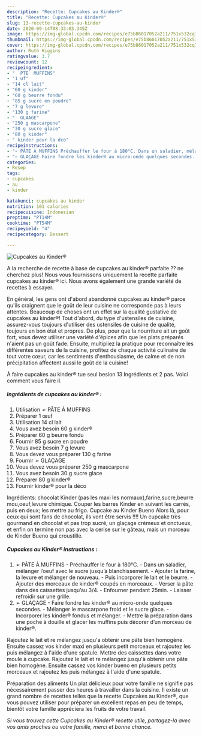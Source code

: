 ```yaml
---
description: "Recette: Cupcakes au Kinder®"
title: "Recette: Cupcakes au Kinder®"
slug: 13-recette-cupcakes-au-kinder
date: 2020-09-14T08:33:03.345Z
image: https://img-global.cpcdn.com/recipes/e75b86017052a211/751x532cq70/cupcakes-au-kinder-photo-principale-de-la-recette.jpg
thumbnail: https://img-global.cpcdn.com/recipes/e75b86017052a211/751x532cq70/cupcakes-au-kinder-photo-principale-de-la-recette.jpg
cover: https://img-global.cpcdn.com/recipes/e75b86017052a211/751x532cq70/cupcakes-au-kinder-photo-principale-de-la-recette.jpg
author: Ruth Higgins
ratingvalue: 3.7
reviewcount: 12
recipeingredient:
- "  PTE  MUFFINS"
- "1 uf"
- "14 cl lait"
- "60 g kinder"
- "60 g beurre fondu"
- "85 g sucre en poudre"
- "7 g levure"
- "130 g farine"
- "  GLAAGE"
- "250 g mascarpone"
- "30 g sucre glace"
- "80 g kinder"
- " kinder pour la dco"
recipeinstructions:
- "➢ PÂTE À MUFFINS Préchauffer le four à 180°C. Dans un saladier, mélanger l’oeuf avec le sucre jusqu’à blanchissement. Ajouter la farine, la levure et mélanger de nouveau. Puis incorporer le lait et le beurre. Ajouter des morceaux de kinder® coupés en morceaux. Verser la pâte dans des caissettes jusqu’au 3/4. Enfourner pendant 25min. Laisser refroidir sur une grille."
- "➢ GLAÇAGE Faire fondre les kinder® au micro-onde quelques secondes. Mélanger le mascarpone froid et le sucre glace. Incorporer les kinder® fondus et mélanger. Mettre la préparation dans une poche à douille et glacer les muffins puis décorer d’un morceau de kinder®."
categories:
- Resep
tags:
- cupcakes
- au
- kinder

katakunci: cupcakes au kinder 
nutrition: 101 calories
recipecuisine: Indonesian
preptime: "PT14M"
cooktime: "PT54M"
recipeyield: "4"
recipecategory: Dessert

---
```



![Cupcakes au Kinder®](https://img-global.cpcdn.com/recipes/e75b86017052a211/751x532cq70/cupcakes-au-kinder-photo-principale-de-la-recette.jpg)

A la recherche de recette à base de cupcakes au kinder® parfaite ?? ne cherchez plus! Nous vous fournissons uniquement la recette parfaite cupcakes au kinder® ici. Nous avons également une grande variété de recettes à essayer.

En général, les gens ont d'abord abandonné cupcakes au kinder® parce qu'ils craignent que le goût de leur cuisine ne corresponde pas à leurs attentes. Beaucoup de choses ont un effet sur la qualité gustative de cupcakes au kinder®! Tout d'abord, du type d'ustensiles de cuisine, assurez-vous toujours d'utiliser des ustensiles de cuisine de qualité, toujours en bon état et propres. De plus, pour que la nourriture ait un goût fort, vous devez utiliser une variété d'épices afin que les plats préparés n'aient pas un goût fade. Ensuite, multipliez la pratique pour reconnaître les différentes saveurs de la cuisine, profitez de chaque activité culinaire de tout votre cœur, car les sentiments d'enthousiasme, de calme et de non précipitation affectent aussi le goût de la cuisine!

<!--inarticleads1-->

À faire cupcakes au kinder® tue seul besion 13 Ingrédients et 2 pas. Voici comment vous faire il.

##### Ingrédients de cupcakes au kinder® :

1. Utilisation  ➢ PÂTE À MUFFINS
1. Préparer 1 œuf
1. Utilisation 14 cl lait
1. Vous avez besoin 60 g kinder®
1. Préparer 60 g beurre fondu
1. Fournir 85 g sucre en poudre
1. Vous avez besoin 7 g levure
1. Vous devez vous préparer 130 g farine
1. Fournir  ➢ GLAÇAGE
1. Vous devez vous préparer 250 g mascarpone
1. Vous avez besoin 30 g sucre glace
1. Préparer 80 g kinder®
1. Fournir  kinder® pour la déco


Ingrédients: chocolat Kinder (pas les maxi les normaux),farine,sucre,beurre mou,oeuf,levure chimique. Couper les barres Kinder en suivant les carrés, puis en deux; les mettre au frigo. Cupcake au Kinder Bueno Alors là, pour ceux qui sont fans de chocolat, ils vont être servis !!!! Un cupcake très gourmand en chocolat et pas trop sucré, un glaçage crémeux et onctueux, et enfin on termine non pas avec la cerise sur le gâteau, mais un morceau de Kinder Bueno qui croustille. 

<!--inarticleads2-->

##### Cupcakes au Kinder® instructions :

1. ➢ PÂTE À MUFFINS - Préchauffer le four à 180°C. - Dans un saladier, mélanger l’oeuf avec le sucre jusqu’à blanchissement. - Ajouter la farine, la levure et mélanger de nouveau. - Puis incorporer le lait et le beurre. - Ajouter des morceaux de kinder® coupés en morceaux. - Verser la pâte dans des caissettes jusqu’au 3/4. - Enfourner pendant 25min. - Laisser refroidir sur une grille.
1. ➢ GLAÇAGE - Faire fondre les kinder® au micro-onde quelques secondes. - Mélanger le mascarpone froid et le sucre glace. - Incorporer les kinder® fondus et mélanger. - Mettre la préparation dans une poche à douille et glacer les muffins puis décorer d’un morceau de kinder®.


Rajoutez le lait et re mélangez jusqu&#39;a obtenir une pâte bien homogène. Ensuite cassez vos kinder maxi en plusieurs petit morceaux et rajoutez les puis mélangez à l&#39;aide d&#39;une spatule. Mettre des caissettes dans votre moule à cupcake. Rajoutez le lait et re mélangez jusqu&#39;à obtenir une pâte bien homogène. Ensuite cassez vos kinder bueno en plusieurs petits morceaux et rajoutez les puis mélangez à l&#39;aide d&#39;une spatule. 

<!--inarticleads1-->

<p>
Préparation des aliments Un plat délicieux pour votre famille ne signifie pas nécessairement passer des heures à travailler dans la cuisine. Il existe un grand nombre de recettes telles que la recette Cupcakes au Kinder®, que vous pouvez utiliser pour préparer un excellent repas en peu de temps, bientôt votre famille appréciera les fruits de votre travail.
</p>

<p>
<i>Si vous trouvez cette Cupcakes au Kinder® recette utile, partagez-la avec vos amis proches ou votre famille, merci et bonne chance.</i>
</p>
